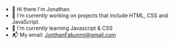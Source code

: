  * 👋 Hi there I'm Jonathan.
 * 🤔 I'm currently working on projects that include HTML, CSS and JavaScript.
 * 💭 I'm currently learning Javascript & CSS
 * 📬 My email: JonthanFabunmi@gmail.com
